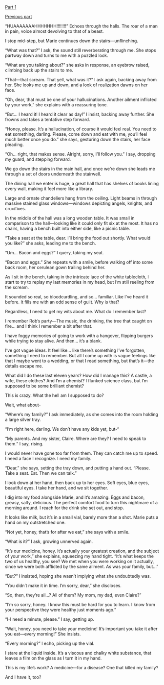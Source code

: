 [Part 1](https://www.reddit.com/r/nosleep/s/DNp6o7hdl1)

[Previous part](https://www.reddit.com/r/nosleep/s/cTcZsfKB2H)

“HUAAAAAAAHHHHHHH!!!!!!!!” Echoes through the halls. The roar of a man in pain, voice almost devolving to that of a beast.

I stop mid-step, but Marie continues down the stairs—unflinching.

“What was that?” I ask, the sound still reverberating through me. She stops partway down and turns to me with a puzzled look.

“What are you talking about?” she asks in response, an eyebrow raised, climbing back up the stairs to me.

“That—that scream. That yell, what was it?” I ask again, backing away from her. She looks me up and down, and a look of realization dawns on her face.

“Oh, dear, that must be one of your hallucinations. Another ailment inflicted by your work,” she explains with a reassuring tone. 

“But… I heard it! I heard it clear as day!” I insist, backing away further. She frowns and takes a tentative step forward.

“Honey, please. It’s a hallucination, of course it would feel real. You need to eat something, darling. Please, come down and eat with me, you’ll feel much better once you do.” she says, gesturing down the stairs, her face pleading.

“Oh… right, that makes sense. Alright, sorry, I’ll follow you.” I say, dropping my guard, and stepping forward.

We go down the stairs in the main hall, and once we’re down she leads me through a set of doors underneath the stairwell.

The dining hall we enter is huge, a great hall that has shelves of books lining every wall, making it feel more like a library. 

Large and ornate chandeliers hang from the ceiling. Light beams in through massive stained glass windows—windows depicting angels, knights, and crucifixes.

In the middle of the hall was a long wooden table. It was small in comparison to the hall—looking like it could only fit six at the most. It has no chairs, having a bench built into either side, like a picnic table.

“Take a seat at the table, dear. I’ll bring the food out shortly. What would you like?” she asks, leading me to the bench.

“Um… Bacon and eggs?” I query, taking my seat. 

“Bacon and eggs.” She repeats with a smile, before walking off into some back room, her cerulean gown trailing behind her.

As I sit in the bench, taking in the intricate lace of the white tablecloth, I start to try to replay my last memories in my head, but I’m still reeling from the scream.

It sounded so real, so bloodcurdling, and so… familiar. Like I’ve heard it before. It fills me with an odd sense of guilt. Why is that? 

Regardless, I need to get my wits about me. What do I remember last?

I remember Rob’s party—The music, the drinking, the tree that caught on fire… and I think I remember a bit after that.

I have foggy memories of going to work with a hangover, flipping burgers while trying to stay alive. And then… it’s a blank.

I’ve got vague ideas. It feel like… like there’s something I’ve forgotten, something I need to remember. But all I come up with is vague feelings like that I maybe went to a wedding, or that I read something, but that’s it—the details escape me.

What did I do these last eleven years? How did I manage this? A castle, a wife, these clothes? And I’m a chemist? I flunked science class, but I’m supposed to be some brilliant chemist? 

This is crazy. What the hell am I supposed to do? 

Wait, what about-

“Where’s my family?”  I ask immediately, as she comes into the room holding a large silver tray.

“I’m right here, darling. We don’t have any kids yet, but-“

“My parents. And my sister, Claire. Where are they? I need to speak to them.” I say, rising.

I would never have gone too far from them. They can catch me up to speed. I need a face I recognize. I need my family.

“Dear,” she says, setting the tray down, and putting a hand out. “Please. Take a seat. Eat. Then we can talk.” 

I look down at her hand, then back up to her eyes. Soft eyes, blue eyes, beautiful eyes. I take her hand, and we sit together.

I dig into my food alongside Marie, and it’s amazing. Eggs and bacon, greasy, salty, delicious. The perfect comfort food to turn this nightmare of a morning around. I reach for the drink she set out, and stop. 

It looks like milk, but it’s in a small vial, barely more than a shot. Marie puts a hand on my outstretched one.

“Not yet, honey, that’s for after we eat,” she says with a smile.

“What is it?” I ask, growing unnerved again.

“It’s our medicine, honey. It’s actually your greatest creation, and the subject of your work,” she explains, squeezing my hand tight. “It’s what keeps the two of us healthy, you see? We met when you were working on it actually, since we were both afflicted by the same ailment. As was your family, but…”

“But?” I insisted, hoping she wasn’t implying what she undoubtedly was.

“You didn’t make it in time. I’m sorry, dear,” she discloses.

“So, then, they’re all…? All of them? My mom, my dad, even Claire?”

“I’m so sorry, honey. I know this must be hard for you to learn. I know from your perspective they were healthy just moments ago.”

“I-I need a minute, please.” I say, getting up.

“Wait, honey, you need to take your medicine! It’s important you take it after you eat—every morning!” She insists.

“Every morning?” I echo, picking up the vial.

I stare at the liquid inside. It’s a viscous and chalky white substance, that leaves a film on the glass as I turn it in my hand.

This is my life’s work? A medicine—for a disease? One that killed my family?

And I have it, too?


